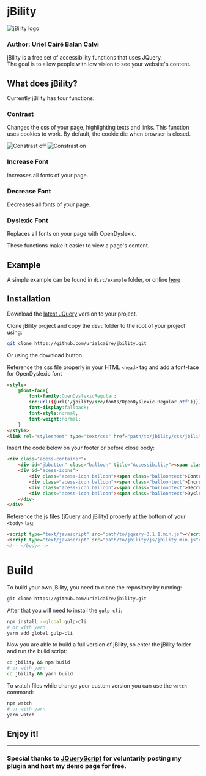 # jBility
![jBility logo](./assets/logo.png "jBility")

### **Author**: Uriel Cairê Balan Calvi
jBility is a free set of accessibility functions that uses JQuery.  
The goal is to allow people with low vision to see your website's content.

## What does jBility?
Currently jBility has four functions:

### Contrast 
Changes the css of your page, highlighting texts and links. This function uses cookies to work. By default, the cookie die when browser is closed.  
<p align="center">

![Constrast off](./assets/contr_off.png)
![Constrast on](./assets/contr_on.png)

</p>

### Increase Font 
Increases all fonts of your page.

### Decrease Font
Decreases all fonts of your page.

### Dyslexic Font
Replaces all fonts on your page with OpenDyslexic.

These functions make it easier to view a page's content.

## Example
A simple example can be found in `dist/example` folder, or online [here](http://github.io/Pliavi/jbility/dist/example/index.html)

## Installation
Download the [latest JQuery] version to your project.

Clone jBility project and copy the `dist` folder to the root of your project using:
```sh
git clone https://github.com/urielcaire/jbility.git
```
Or using the download button.

Reference the css file properly in your HTML `<head>` tag and add a font-face for OpenDyslexic font
```html
<style>
	@font-face{
		font-family:OpenDyslexicRegular;
		src:url({{url('/jbility/src/fonts/OpenDyslexic-Regular.otf')}});
		font-display:fallback;
		font-style:normal;
		font-weight:normal;
	}
</style>
<link rel="stylesheet" type="text/css" href="path/to/jbility/css/jbility.min.css">
```

Insert the code below on your footer or before close body:
``` html
<div class="acess-container">
	<div id="jbbutton" class="balloon" title="Accessibility"><span class="balloontext">Accessibility</span><img src="img/acessc50.png"></div>
	<div id="acess-icons">
		<div class="acess-icon balloon"><span class="balloontext">Contrast</span><img id="contrast" src="img/contraste40.png"/></div>
		<div class="acess-icon balloon"><span class="balloontext">Increase Font</span><img id="increaseFont" src="img/fontsma40.png"/></div>
		<div class="acess-icon balloon"><span class="balloontext">Decrease Font</span><img id="decreaseFont" src="img/fontsme40.png"/></div>
		<div class="acess-icon balloon"><span class="balloontext">Dyslexic Font</span><img id="dyslexicFont" src="img/fontsmd40.png"/></div>
	</div>
</div>
```

Reference the js files (jQuery and jBility) properly at the bottom of your `<body>` tag.
```html
<script type="text/javascript" src="path/to/jquery-3.1.1.min.js"></script>
<script type="text/javascript" src="path/to/jbility/js/jbility.min.js"></script>
<!-- </body> ->
```

# Build
To build your own jBility, you need to clone the repository by running:
```sh
git clone https://github.com/urielcaire/jbility.git
```

After that you will need to install the `gulp-cli`:
```bash
npm install --global gulp-cli
# or with yarn
yarn add global gulp-cli
```

Now you are able to build a full version of jBility, so enter the jBility folder and run the build script:
```bash
cd jbility && npm build
# or with yarn
cd jbility && yarn build
```

To watch files while change your custom version you can use the `watch` command:
```bash
npm watch
# or with yarn
yarn watch
```

## Enjoy it!
---
### Special thanks to [JQueryScript](http://www.jqueryscript.net/ "JQueryScript") for voluntarily posting my plugin and host my demo page for free.

[latest JQuery]: http://jquery.com/
